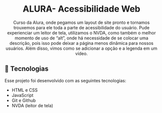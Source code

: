 <h1 align="center"> ALURA- Acessibilidade Web </h1>

<p align="center">
Curso da Alura, onde pegamos um layout de site pronto e tornamos trouxemos para ele toda a parte de acessibilidade do usuário. Pude experienciar um leitor de tela, utilizamos o NVDA, como também o melhor momento de uso de “alt”, onde há necessidade de se colocar uma descrição, pois isso pode deixar a página menos dinâmica para nossos usuários. Além disso, vimos como se adicionar a opção e a legenda em um vídeo. 
</p>


## 🚀 Tecnologias

Esse projeto foi desenvolvido com as seguintes tecnologias:

- HTML e CSS
- JavaScript
- Git e Github
- NVDA (leitor de tela)
